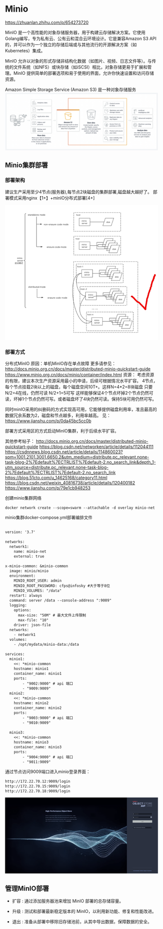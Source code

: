 # Minio

https://zhuanlan.zhihu.com/p/654273720

MinIO 是一个高性能的对象存储服务器，用于构建云存储解决方案。它使用Golang编写，专为私有云、公有云和混合云环境设计。它是兼容Amazon S3 API的，并可以作为一个独立的存储后端或与其他流行的开源解决方案（如Kubernetes）集成。

MinIO 允许以对象的形式存储非结构化数据（如图片、视频、日志文件等）。与传统的文件系统（如NFS）或块存储（如iSCSI）相比，对象存储更易于扩展和管理。MinIO 提供简单的部署选项和易于使用的界面，允许你快速设置和访问存储资源。

Amazon Simple Storage Service (Amazon S3) 是一种对象存储服务
![Alt text](image-2.png)
## Minio集群部署
### 部署架构

建议生产采用至少4节点(服务器),每节点2块磁盘的集群部署,磁盘越大越好了。
部署模式采用nginx【1+】+minIO分布式部署[4+]

![Alt text](image.png)

### 部署方式
分布式MinIO
原因：单机MinIO存在单点故障
更多请参见：
http://docs.minio.org.cn/docs/master/distributed-minio-quickstart-guide
https://www.minio.org.cn/docs/minio/container/index.html
资源：
    考虑资源的有限，建议本次生产资源采用最小的申请，后续可根据情况水平扩容。
4节点，每个节点挂载2块以上的磁盘，每个磁盘空间10T+。这样N=4*2=8块磁盘
只要N/2=4在线，仍然可读  N/2+1=5可写
这样能够保证4个节点坏掉2个节点仍然可读，坏掉1个节点仍然可写。或者磁盘坏了4块仍然可读。保持5块可用仍然可写。

同时minIO采用的纠删码的方式实现高可用，它能够提供磁盘利用率，准且最高的数据冗余系数为2，磁盘和节点越多，利用率越高。
见：https://www.jianshu.com/p/0da45bc5cc0b

部署方式采用区的方式启动MinIO集群，利于后续水平扩容。

其他参考帖子：
http://docs.minio.org.cn/docs/master/distributed-minio-quickstart-guide 
https://blog.csdn.net/networken/article/details/112044111 
https://csdnnews.blog.csdn.net/article/details/114860023?spm=1001.2101.3001.6650.2&utm_medium=distribute.pc_relevant.none-task-blog-2%7Edefault%7ECTRLIST%7Edefault-2.no_search_link&depth_1-utm_source=distribute.pc_relevant.none-task-blog-2%7Edefault%7ECTRLIST%7Edefault-2.no_search_link
https://blog.51cto.com/u_14625168/category11.html 
https://blog.csdn.net/weixin_40816738/article/details/120400182
https://www.jianshu.com/p/79e1cb948253


创建minio集群网络
```shell
docker network create --scope=swarm --attachable -d overlay minio-net
```
minio集群docker-compose.yml部署编排文件
```shell

version: '3.7'

networks:
  network1:
    name: minio-net
    external: true

x-minio-common: &minio-common
  image: minio/minio
  environment:
    MINIO_ROOT_USER: admin
    MINIO_ROOT_PASSWORD: cfps@infosky #大于等于8位
    MINIO_VOLUMES: "/data"
  restart: always
  command: server /data --console-address ":9009"
  logging:
    options:
      max-size: "50M" # 最大文件上传限制
      max-file: "10"
    driver: json-file
  networks:
    - network1
  volumes:
    - /opt/mydata/minio-data:/data
    
services:
  minio1:
    <<: *minio-common
    hostname: minio1
    container_name: minio1
    ports:
        - "9002:9000" # api 端口
        - "9009:9009"
  minio2:
    <<: *minio-common
    hostname: minio2
    container_name: minio2
    ports:
        - "9003:9000" # api 端口
        - "9010:9009"

  minio3:
    <<: *minio-common
    hostname: minio3
    container_name: minio3
    ports:
        - "9004:9000" # api 端口
        - "9011:9009"
```
通过节点访问9009端口进入minio登录界面：
```shell
http://172.22.70.12:9009/login
http://172.22.70.15:9009/login
http://172.22.70.18:9009/login
```

![Alt text](image-1.png)

## 管理MinIO部署

- 扩容 : 通过添加服务器池来增加 MinIO 部署的总存储容量。

- 升级 : 测试和部署最新稳定版本的 MinIO，以利用新功能、修复和性能改进。

- 退出 : 准备从部署中移除旧存储池前，从其中导出数据，保障数据的安全。
